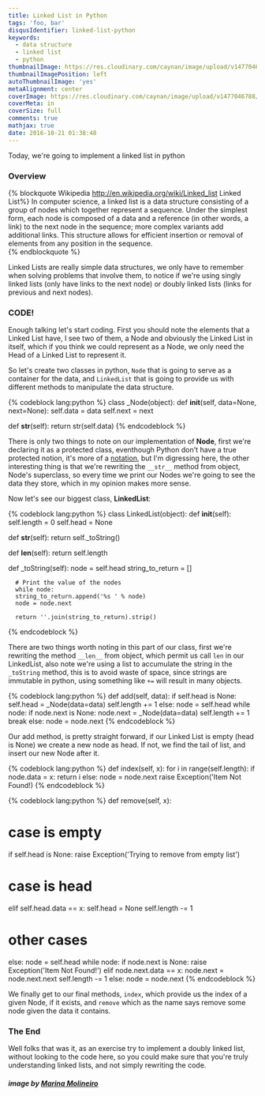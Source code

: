 ```yaml
---
title: Linked List in Python
tags: 'foo, bar'
disqusIdentifier: linked-list-python
keywords:
  - data structure
  - linked list
  - python
thumbnailImage: https://res.cloudinary.com/caynan/image/upload/v1477046788/train-cover_min_z7lwml.jpg
thumbnailImagePosition: left
autoThumbnailImage: 'yes'
metaAlignment: center
coverImage: https://res.cloudinary.com/caynan/image/upload/v1477046788/train-cover_min_z7lwml.jpg
coverMeta: in
coverSize: full
comments: true
mathjax: true
date: 2016-10-21 01:38:48
---
```


Today, we're going to implement a linked list in python

<!-- more -->

### Overview

{% blockquote Wikipedia http://en.wikipedia.org/wiki/Linked_list Linked List%}
In computer science, a linked list is a data structure consisting of a group
of nodes which together represent a sequence. Under the simplest form, each
node is composed of a data and a reference (in other words, a link) to the
next node in the sequence; more complex variants add additional links. This
structure allows for efficient insertion or removal of elements from any
position in the sequence.  
{% endblockquote %}


Linked Lists are really simple data structures, we only have to remember when solving problems that
involve them, to notice if we're using singly linked lists (only have links to the next node) or
doubly linked lists (links for previous and next nodes).

### CODE!

Enough talking let's start coding. First you should note the elements that a
Linked List have, I see two of them, a Node and obviously the Linked List in
itself, which if you think we could represent as a Node, we only need
the Head of a Linked List to represent it.

So let's create two classes in python, `Node` that is going to serve as a
container for the data, and `LinkedList` that is going to provide us with
different methods to manipulate the data structure.

{% codeblock lang:python  %}
class _Node(object):
   def __init__(self, data=None, next=None):
      self.data = data
      self.next = next

   def __str__(self):
      return str(self.data)
{% endcodeblock  %}

There is only two things to note on our implementation of **Node**, first we're
declaring it as a protected class, eventhough Python don't have a true
protected notion, it's more of a [notation](https://google-styleguide.googlecode.com/svn/trunk/pyguide.html#Naming), but I'm digressing here, the other interesting thing is that we're rewriting the `__str__`
method from object, Node's superclass, so every time we print our Nodes we're going to see the data they store, which in my opinion makes more sense.

Now let's see our biggest class, **LinkedList**:

{% codeblock lang:python %}
class LinkedList(object):
   def __init__(self):
      self.length = 0
      self.head = None

   def __str__(self):
      return self._toString()

   def __len__(self):
      return self.length

   def _toString(self):
      node = self.head
      string_to_return = []

      # Print the value of the nodes
      while node:
      string_to_return.append('%s ' % node)
      node = node.next

      return ''.join(string_to_return).strip()
{% endcodeblock %}

There are two things worth noting in this part of our class, first we're rewriting the method
`__len__` from object, which permit us call `len` in our LinkedList, also note we're using a list
to accumulate the string in the `_toString` method, this is to avoid waste of space, since strings
are immutable in python, using something like `+=` will result in many objects.

{% codeblock lang:python %}
def add(self, data):
   if self.head is None:
      self.head = _Node(data=data)
      self.length += 1
   else:
      node = self.head
      while node:
         if node.next is None:
            node.next = _Node(data=data)
            self.length += 1
            break
         else:
            node = node.next
{% endcodeblock %}

Our add method, is pretty straight forward, if our Linked List is empty (head is None) we create a
new node as head. If not, we find the tail of list, and insert our new Node after it.

{% codeblock lang:python %}
def index(self, x):
   for i in range(self.length):
      if node.data = x:
         return i
      else:
         node = node.next
   raise Exception('Item Not Found!)
{% endcodeblock %}

{% codeblock lang:python %}
def remove(self, x):
   # case is empty
   if self.head is None:
      raise Exception('Trying to remove from empty list')
   # case is head
   elif self.head.data == x:
      self.head = None
      self.length -= 1
   # other cases
   else:
      node = self.head
      while node:
         if node.next is None:
            raise Exception('Item Not Found!')
         elif node.next.data == x:
            node.next = node.next.next
            self.length -= 1
         else:
            node = node.next
{% endcodeblock %}

We finally get to our final methods, `index`, which provide us the index of a given Node, if it exists, and `remove` which as the name says remove some node given the data it contains.

### The End

Well folks that was it, as an exercise try to implement a doubly linked list, without looking to the code here, so you could make sure that you're truly understanding linked lists, and not simply rewriting the code.


##### image by [Marina Molineiro](https://unsplash.com/search/train?photo=kRqA1yFZp1s)
